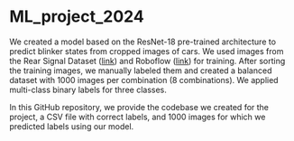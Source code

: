 # ML_project_2024

We created a model based on the ResNet-18 pre-trained architecture to predict blinker states from cropped images of cars. We used images from the Rear Signal Dataset ([link](http://vllab1.ucmerced.edu/~hhsu22/rear_signal/rear_signal)) and Roboflow ([link](https://universe.roboflow.com/ilham-winar/venom/browse?queryText=&pageSize=50&startingIndex=0&browseQuery=true)) for training. After sorting the training images, we manually labeled them and created a balanced dataset with 1000 images per combination (8 combinations). We applied multi-class binary labels for three classes.

In this GitHub repository, we provide the codebase we created for the project, a CSV file with correct labels, and 1000 images for which we predicted labels using our model.
